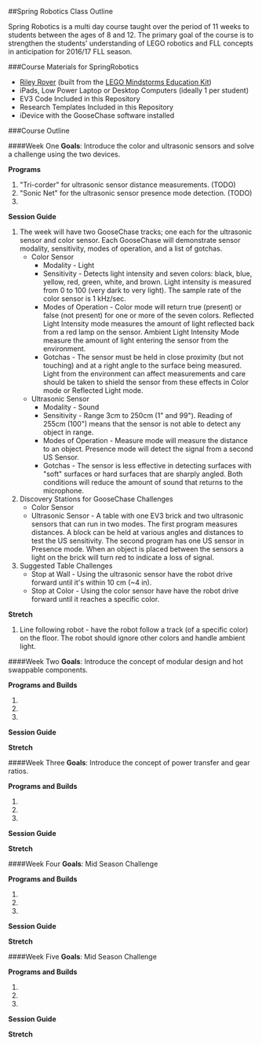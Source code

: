 ##Spring Robotics Class Outline

Spring Robotics is a multi day course taught over the period of 11 weeks to students between the ages of 8 and 12. The primary goal of the course is to strengthen the students' understanding of LEGO robotics and FLL concepts in anticipation for 2016/17 FLL season.

###Course Materials for SpringRobotics

*	[Riley Rover](http://www.damienkee.com/home/2013/8/2/rileyrover-ev3-classroom-robot-design.html) (built from the [LEGO Mindstorms Education Kit](https://shop.education.lego.com/legoed/en-US/search/navSearchResults.jsp?categoryId=EDU_PRD_LINE_107&ProductLine=MINDSTORMS+Education+EV3))
*	iPads, Low Power Laptop or Desktop Computers (ideally 1 per student)
*	EV3 Code Included in this Repository
*	Research Templates Included in this Repository
*	iDevice with the GooseChase software installed

###Course Outline

####Week One
**Goals**: Introduce the color and ultrasonic sensors and solve a challenge using the two devices.

**Programs**

1.	"Tri-corder" for ultrasonic sensor distance measurements. (TODO)
2.	"Sonic Net" for the ultrasonic sensor presence mode detection. (TODO)
3. 	

**Session Guide**

1.	The week will have two GooseChase tracks; one each for the ultrasonic sensor and color sensor. Each GooseChase will demonstrate sensor modality, sensitivity, modes of operation, and a list of gotchas.
	* Color Sensor
		* Modality - Light
		* Sensitivity - Detects light intensity and seven colors: black, blue, yellow, red, green, white, and brown. Light intensity is measured from 0 to 100 (very dark to very light). The sample rate of the color sensor is 1 kHz/sec.
		* Modes of Operation - Color mode will return true (present) or false (not present) for one or more of the seven colors. Reflected Light Intensity mode measures the amount of light reflected back from a red lamp on the sensor. Ambient Light Intensity Mode measure the amount of light entering the sensor from the environment.
		* Gotchas - The sensor must be held in close proximity (but not touching) and at a right angle to the surface being measured. Light from the environment can affect measurements and care should be taken to shield the sensor from these effects in Color mode or Reflected Light mode.
	* Ultrasonic Sensor
		* Modality - Sound
		* Sensitivity - Range 3cm to 250cm (1" and 99"). Reading of 255cm (100") means that the sensor is not able to detect any object in range.
		* Modes of Operation - Measure mode will measure the distance to an object. Presence mode will detect the signal from a second US Sensor.
		* Gotchas - The sensor is less effective in detecting surfaces with "soft" surfaces or hard surfaces that are sharply angled. Both conditions will reduce the amount of sound that returns to the microphone.
2.	Discovery Stations for GooseChase Challenges
	* Color Sensor
	* Ultrasonic Sensor - A table with one EV3 brick and two ultrasonic sensors that can run in two modes. The first program measures distances. A block can be held at various angles and distances to test the US sensitivity. The second program has one US sensor in Presence mode. When an object is placed between the sensors a light on the brick will turn red to indicate a loss of signal.
3.	Suggested Table Challenges
	* Stop at Wall - Using the ultrasonic sensor have the robot drive forward until it's within 10 cm (~4 in).
	* Stop at Color - Using the color sensor have have the robot drive forward until it reaches a specific color.


**Stretch**

1.	Line following robot - have the robot follow a track (of a specific color) on the floor. The robot should ignore other colors and handle ambient light.

####Week Two
**Goals**: Introduce the concept of modular design and hot swappable components. 

**Programs and Builds**

1.
2.
3.

**Session Guide**

**Stretch**

####Week Three
**Goals**: Introduce the concept of power transfer and gear ratios.

**Programs and Builds**

1.
2.
3.

**Session Guide**

**Stretch**

####Week Four
**Goals**: Mid Season Challenge

**Programs and Builds**

1.
2.
3.

**Session Guide**

**Stretch**

####Week Five
**Goals**: Mid Season Challenge

**Programs and Builds**

1.
2.
3.

**Session Guide**

**Stretch**